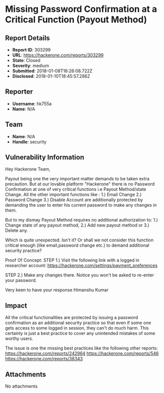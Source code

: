 # Missing Password Confirmation at a Critical Function (Payout Method)

## Report Details
- **Report ID**: 303299
- **URL**: https://hackerone.com/reports/303299
- **State**: Closed
- **Severity**: medium
- **Submitted**: 2018-01-08T16:26:08.722Z
- **Disclosed**: 2018-01-10T18:45:57.286Z

## Reporter
- **Username**: hk755a
- **Name**: N/A

## Team
- **Name**: N/A
- **Handle**: security

## Vulnerability Information
Hey Hackerone Team,

Payout being one the very important matter demands to be taken extra precaution. But at our lovable platform "Hackerone" there is no Password Confirmation at one of very critical functions i.e Payout Method/state Change.
All the other important functions like : 1.) Email Change 2.) Password Change 3.) Disable Account are additionally protected by demanding the user to enter his current password to make any changes in them. 

But to my dismay Payout Method requires no additional authorization to:
 1.) Change state of any payout method, 2.) Add new payout method or 3.) Delete any. 

Which is quite unexpected. Isn't it? 
Or shall we not consider this function critical enough (like email,password change etc.) to demand additional security practice?

Proof Of Concept:
STEP 1.) Visit the following link with a logged in researcher account:
              https://hackerone.com/settings/payment_preferences

STEP 2.) Make any changes there. Notice you won't be asked to re-enter your password.


Very keen to have your response
Himanshu Kumar

## Impact

All the critical functionalities are protected by issuing a password confirmation as an additional security practice so that even if some one gets access to some logged in session, they can't do much harm. This certainly is just a best practice to cover any unintended mistakes of some worthy users.

The issue is one the missing best practices like the following other reports:
https://hackerone.com/reports/242964
https://hackerone.com/reports/546
https://hackerone.com/reports/38343

## Attachments
No attachments
